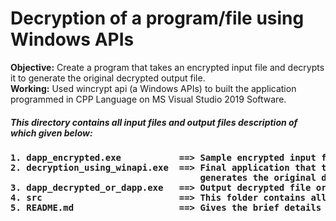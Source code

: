 # Decryption of a program/file using Windows APIs


**Objective:** Create a program that takes an encrypted input file and decrypts it to generate the original decrypted output file.<br>
**Working:** Used wincrypt api (a Windows APIs) to built the application programmed in CPP Language on MS Visual Studio 2019 Software.
##### This directory contains all input files and output files description of which given below:
<h4>
<pre>
1. dapp_encrypted.exe           ==> Sample encrypted input file to be decrypted.
2. decryption_using_winapi.exe  ==> Final application that takes input file dapp_encrypted.exe and 
                                    generates the original decrypted file dapp_decrypted_or_dapp.exe on execution.
3. dapp_decrypted_or_dapp.exe   ==> Output decrypted file or the original file of the encrypted file.
4. src                          ==> This folder contains all source and input files of the final application.
5. README.md                    ==> Gives the brief details of all the files of this directory.
</pre>
</h4>

